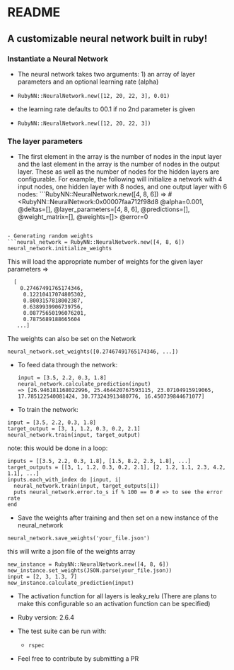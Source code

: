 # README

## A customizable neural network built in ruby!

### Instantiate a Neural Network
- The neural network takes two arguments: 1) an array of layer parameters and an optional learning rate (alpha)
- ```RubyNN::NeuralNetwork.new([12, 20, 22, 3], 0.01)```

- the learning rate defaults to 00.1 if no 2nd parameter is given
- ```RubyNN::NeuralNetwork.new([12, 20, 22, 3])```
### The layer parameters
- The first element in the array is the number of nodes in the input layer and the last element in the array is the number of nodes in the output layer. These as well as the number of nodes for the hidden layers are configurable. For example, the following will initialize a network with 4 input nodes, one hidden layer with 8 nodes, and one output layer with 6 nodes: ```RubyNN::NeuralNetwork.new([4, 8, 6])
=> #<RubyNN::NeuralNetwork:0x00007faa712f98d8
 @alpha=0.001,
 @deltas=[],
 @layer_parameters=[4, 8, 6],
 @predictions=[],
 @weight_matrix=[],
 @weights=[]>
 @error=0
 ```

- Generating random weights
```neural_network = RubyNN::NeuralNetwork.new([4, 8, 6])
neural_network.initialize_weights
```
This will load the appropriate number of weights for the given layer parameters =>
```@weights=
  [
    0.27467491765174346,
     0.12210417074805302,
     0.8003157818002387,
     0.6389939906739756,
     0.08775650196076201,
     0.7875689188665604
   ...]
```
The weights can also be set on the Network
```
neural_network.set_weights([0.27467491765174346, ...])
```

- To feed data through the network:
  ```
  input = [3.5, 2.2, 0.3, 1.8]
  neural_network.calculate_prediction(input)
  => [26.946181168022996, 25.464420767593115, 23.07104915919065, 17.785122540081424, 30.773243913480776, 16.450739844671077]
  ```

- To train the network:
```
input = [3.5, 2.2, 0.3, 1.8]
target_output = [3, 1, 1.2, 0.3, 0.2, 2.1]
neural_network.train(input, target_output)
```

note: this would be done in a loop:
```
inputs = [[3.5, 2.2, 0.3, 1.8], [1.5, 8.2, 2.3, 1.8], ...]
target_outputs = [[3, 1, 1.2, 0.3, 0.2, 2.1], [2, 1.2, 1.1, 2.3, 4.2, 1.1], ...]
inputs.each_with_index do |input, i|
  neural_network.train(input, target_outputs[i])
  puts neural_network.error.to_s if % 100 == 0 # => to see the error rate
end
```

- Save the weights after training and then set on a new instance of the neural_network
```
neural_network.save_weights('your_file.json')
```
this will write a json file of the weights array
```
new_instance = RubyNN::NeuralNetwork.new([4, 8, 6])
new_instance.set_weights(JSON.parse(your_file.json))
input = [2, 3, 1.3, 7]
new_instance.calculate_prediction(input)
```

- The activation function for all layers is leaky_relu (There are plans to make this configurable so an activation function can be specified)

- Ruby version: 2.6.4

- The test suite can be run with:
  - `rspec`

- Feel free to contribute by submitting a PR
